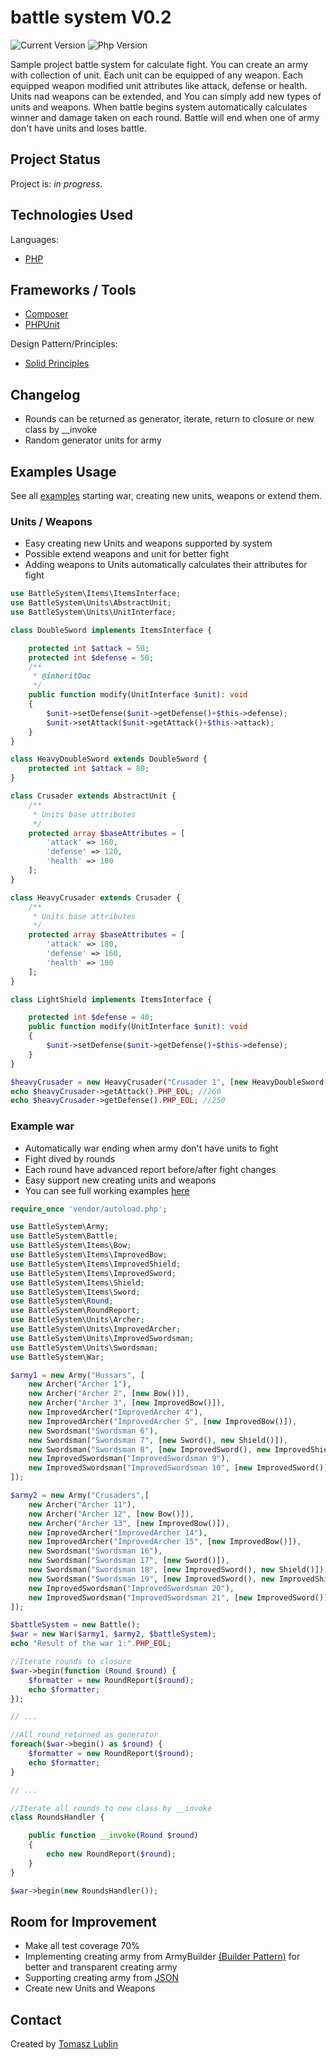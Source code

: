 # battle system V0.2 
![Current Version](https://img.shields.io/badge/version-0.2-brightgreen) ![Php Version](https://img.shields.io/badge/PHP-7.4-yellowgreen)

Sample project battle system for calculate fight. You can create an army with collection of unit. Each unit can be equipped of any weapon.
Each equipped weapon modified unit attributes like attack, defense or health.
Units nad weapons can be extended, and You can simply add new types of units and weapons.
When battle begins system automatically calculates winner and damage taken on each round.
Battle will end when one of army don't have units and loses battle.

## Project Status
Project is: _in progress_.

## Technologies Used
Languages:
- [PHP](https://www.php.net/)

## Frameworks / Tools
- [Composer](https://getcomposer.org/)
- [PHPUnit](https://phpunit.de/)

Design Pattern/Principles:
- [Solid Principles](https://en.wikipedia.org/wiki/SOLID)

## Changelog
* Rounds can be returned as generator, iterate, return to closure or new class by __invoke
* Random generator units for army 

## Examples Usage
See all [examples](https://github.com/lubski/battle-system/tree/main/examples) starting war, creating new units, weapons or extend them.

### Units / Weapons
- Easy creating new Units and weapons supported by system
- Possible extend weapons and unit for better fight
- Adding weapons to Units automatically calculates their attributes for fight 
```php
use BattleSystem\Items\ItemsInterface;
use BattleSystem\Units\AbstractUnit;
use BattleSystem\Units\UnitInterface;

class DoubleSword implements ItemsInterface {

    protected int $attack = 50;
    protected int $defense = 50;
    /**
     * @inheritDoc
     */
    public function modify(UnitInterface $unit): void
    {
        $unit->setDefense($unit->getDefense()+$this->defense);
        $unit->setAttack($unit->getAttack()+$this->attack);
    }
}

class HeavyDoubleSword extends DoubleSword {
    protected int $attack = 80;
}

class Crusader extends AbstractUnit {
    /**
     * Units base attributes
     */
    protected array $baseAttributes = [
        'attack' => 160,
        'defense' => 120,
        'health' => 100
    ];
}

class HeavyCrusader extends Crusader {
    /**
     * Units base attributes
     */
    protected array $baseAttributes = [
        'attack' => 180,
        'defense' => 160,
        'health' => 100
    ];
}

class LightShield implements ItemsInterface {

    protected int $defense = 40;
    public function modify(UnitInterface $unit): void
    {
        $unit->setDefense($unit->getDefense()+$this->defense);
    }
}

$heavyCrusader = new HeavyCrusader("Crusader 1", [new HeavyDoubleSword(), new LightShield()]);
echo $heavyCrusader->getAttack().PHP_EOL; //260
echo $heavyCrusader->getDefense().PHP_EOL; //250
```
### Example war
- Automatically war ending when army don't have units to fight
- Fight dived by rounds
- Each round have advanced report before/after fight changes
- Easy support new creating units and weapons
- You can see full working examples [here](https://github.com/lubski/battle-system/tree/main/examples)
```php
require_once 'vendor/autoload.php';

use BattleSystem\Army;
use BattleSystem\Battle;
use BattleSystem\Items\Bow;
use BattleSystem\Items\ImprovedBow;
use BattleSystem\Items\ImprovedShield;
use BattleSystem\Items\ImprovedSword;
use BattleSystem\Items\Shield;
use BattleSystem\Items\Sword;
use BattleSystem\Round;
use BattleSystem\RoundReport;
use BattleSystem\Units\Archer;
use BattleSystem\Units\ImprovedArcher;
use BattleSystem\Units\ImprovedSwordsman;
use BattleSystem\Units\Swordsman;
use BattleSystem\War;

$army1 = new Army("Hussars", [
    new Archer("Archer 1"),
    new Archer("Archer 2", [new Bow()]),
    new Archer("Archer 3", [new ImprovedBow()]),
    new ImprovedArcher("ImprovedArcher 4"),
    new ImprovedArcher("ImprovedArcher 5", [new ImprovedBow()]),
    new Swordsman("Swordsman 6"),
    new Swordsman("Swordsman 7", [new Sword(), new Shield()]),
    new Swordsman("Swordsman 8", [new ImprovedSword(), new ImprovedShield()]),
    new ImprovedSwordsman("ImprovedSwordsman 9"),
    new ImprovedSwordsman("ImprovedSwordsman 10", [new ImprovedSword()])
]);

$army2 = new Army("Crusaders",[
    new Archer("Archer 11"),
    new Archer("Archer 12", [new Bow()]),
    new Archer("Archer 13", [new ImprovedBow()]),
    new ImprovedArcher("ImprovedArcher 14"),
    new ImprovedArcher("ImprovedArcher 15", [new ImprovedBow()]),
    new Swordsman("Swordsman 16"),
    new Swordsman("Swordsman 17", [new Sword()]),
    new Swordsman("Swordsman 18", [new ImprovedSword(), new Shield()]),
    new Swordsman("Swordsman 19", [new ImprovedSword(), new ImprovedShield()]),
    new ImprovedSwordsman("ImprovedSwordsman 20"),
    new ImprovedSwordsman("ImprovedSwordsman 21", [new ImprovedSword()])
]);

$battleSystem = new Battle();
$war = new War($army1, $army2, $battleSystem);
echo "Result of the war 1:".PHP_EOL;

//Iterate rounds to closure
$war->begin(function (Round $round) {
    $formatter = new RoundReport($round);
    echo $formatter;
});

// ...

//All round returned as generator
foreach($war->begin() as $round) {
    $formatter = new RoundReport($round);
    echo $formatter;
}

// ...

//Iterate all rounds to new class by __invoke
class RoundsHandler {

    public function __invoke(Round $round)
    {
        echo new RoundReport($round);
    }
}

$war->begin(new RoundsHandler());
```

## Room for Improvement
- Make all test coverage 70%
- Implementing creating army from ArmyBuilder [(Builder Pattern)](https://designpatternsphp.readthedocs.io/en/latest/Creational/Builder/README.html) for better and transparent creating army
- Supporting creating army from [JSON](https://pl.wikipedia.org/wiki/JSON)
- Create new Units and Weapons

## Contact
Created by [Tomasz Lublin](mailto:lubski@gmail.com)


